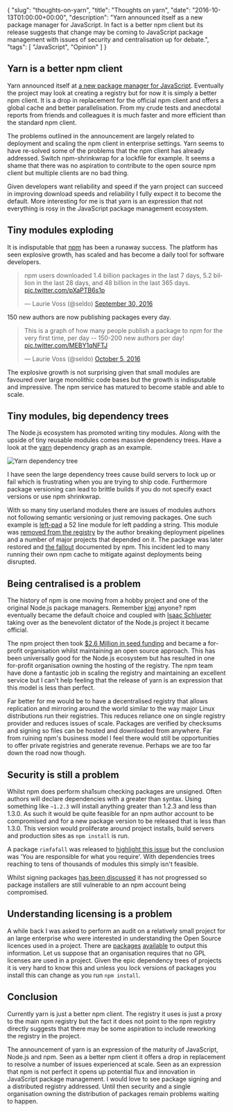 {
  "slug": "thoughts-on-yarn",
  "title": "Thoughts on yarn",
  "date": "2016-10-13T01:00:00+00:00",
  "description": "Yarn announced itself as a new package manager for JavaScript. In fact is a better npm client but its release suggests that change may be coming to JavaScript package management with issues of security and centralisation up for debate.",
  "tags": [
    "JavaScript",
    "Opinion"
  ]
}

## Yarn is a better npm client

Yarn announced itself at [a new package manager for JavaScript][6]. Eventually the project may look at creating a registry but for now it is simply a better npm client. It is a drop in replacement for the official npm client and offers a global cache and better parallelisation. From my crude tests and anecdotal reports from friends and colleagues it is much faster and more efficient than the standard npm client. 

The problems outlined in the announcement are largely related to deployment and scaling the npm client in enterprise settings. Yarn seems to have re-solved some of the problems that the npm client has already addressed. Switch npm-shrinkwrap for a lockfile for example. It seems a shame that there was no aspiration to contribute to the open source npm client but multiple clients are no bad thing. 

Given developers want reliability and speed if the yarn project can succeed in improving download speeds and reliability I fully expect it to become the default. More interesting for me is that yarn is an expression that not everything is rosy in the JavaScript package management ecosystem.

## Tiny modules exploding

It is indisputable that [npm][2] has been a runaway success. The platform has seen explosive growth, has scaled and has become a daily tool for software developers.

<blockquote class="twitter-tweet" data-lang="en"><p lang="en" dir="ltr">npm users downloaded 1.4 billion packages in the last 7 days, 5.2 billion in the last 28 days, and 48 billion in the last 365 days. <a href="https://t.co/pXaPTB6s1p">pic.twitter.com/pXaPTB6s1p</a></p>&mdash; Laurie Voss (@seldo) <a href="https://twitter.com/seldo/status/781716700618260482">September 30, 2016</a></blockquote>

<script async src="//platform.twitter.com/widgets.js"></script> 

150 new authors are now publishing packages every day. 

<blockquote class="twitter-tweet" data-lang="en"><p lang="en" dir="ltr">This is a graph of how many people publish a package to npm for the very first time, per day -- 150-200 new authors per day! <a href="https://t.co/MEBY1qNFTJ">pic.twitter.com/MEBY1qNFTJ</a></p>&mdash; Laurie Voss (@seldo) <a href="https://twitter.com/seldo/status/783811524498296832">October 5, 2016</a></blockquote>

<script async src="//platform.twitter.com/widgets.js"></script>

The explosive growth is not surprising given that small modules are favoured over large monolithic code bases but the growth is indisputable and impressive. The npm service has matured to become stable and able to scale.

## Tiny modules, big dependency trees

The Node.js ecosystem has promoted writing tiny modules. Along with the upside of tiny reusable modules comes massive dependency trees. Have a look at the [yarn][1] dependency graph as an example. 

![Yarn dependency tree][14]

I have seen the large dependency trees cause build servers to lock up or fail which is frustrating when you are trying to ship code. Furthermore package versioning can lead to brittle builds if you do not specify exact versions or use npm shrinkwrap. 

With so many tiny userland modules there are issues of modules authors not following semantic versioning or just removing packages. One such example is [left-pad][3] a 52 line module for left padding a string. This module was [removed from the registry][4] by the author breaking deployment pipelines and a number of major projects that depended on it. The package was later restored and [the fallout][5] documented by npm. This incident led to many running their own npm cache to mitigate against deployments being disrupted.

## Being centralised is a problem

The history of npm is one moving from a hobby project and one of the original Node.js package managers. Remember [kiwi][9] anyone? npm eventually became the default choice and coupled with [Isaac Schlueter][10] taking over as the benevolent dictator of the Node.js project it became official. 

The npm project then took [$2.6 Million in seed funding][11] and became a for-profit organisation whilst maintaining an open source approach. This has been universally good for the Node.js ecosystem but has resulted in one for-profit organisation owning the hosting of the registry. The npm team have done a fantastic job in scaling the registry and maintaining an excellent service but I can't help feeling that the release of yarn is an expression that this model is less than perfect.

Far better for me would be to have a decentralised registry that allows replication and mirroring around the world similar to the way major Linux distributions run their registries. This reduces reliance one on single registry provider and reduces issues of scale. Packages are verified by checksums and signing so files can be hosted and downloaded from anywhere. Far from ruining npm's business model I feel there would still be opportunities to offer private registries and generate revenue. Perhaps we are too far down the road now though.

## Security is still a problem

Whilst npm does perform sha1sum checking packages are unsigned. Often authors will declare dependencies with a greater than syntax. Using something like `~1.2.3` will install anything greater than 1.2.3 and less than 1.3.0. As such it would be quite feasible for an npm author account to be compromised and for a new package version to be released that is less than 1.3.0. This version would proliferate around project installs, build servers and production sites as `npm install` is run.

A package `rimfafall` was released to [highlight this issue][7] but the conclusion was 'You are responsible for what you require'. With dependencies trees reaching to tens of thousands of modules this simply isn't feasible.

Whilst signing packages [has been discussed][8] it has not progressed so package installers are still vulnerable to an npm account being compromised. 

## Understanding licensing is a problem

A while back I was asked to perform an audit on a relatively small project for an large enterprise who were interested in understanding the Open Source licences used in a project. There are [packages][12] [available][13] to output this information. Let us suppose that an organisation requires that no GPL licenses are used in a project. Given the epic dependency trees of projects it is very hard to know this and unless you lock versions of packages you install this can change as you run `npm install`.

## Conclusion

Currently yarn is just a better npm client. The registry it uses is just a proxy to the main npm registry but the fact it does not point to the npm registry directly suggests that there may be some aspiration to include reworking the registry in the project.

The announcement of yarn is an expression of the maturity of JavaScript, Node.js and npm. Seen as a better npm client it offers a drop in replacement to resolve a number of issues experienced at scale. Seen as an expression that npm is not perfect it opens up potential flux and innovation in JavaScript package management. I would love to see package signing and a distributed registry addressed. Until then security and a single organisation owning the distribution of packages remain problems waiting to happen. 

[1]: http://npm.anvaka.com/#/view/2d/yarn
[2]: https://www.npmjs.com/
[3]: https://github.com/stevemao/left-pad/blob/master/index.js
[4]: http://www.theregister.co.uk/2016/03/23/npm_left_pad_chaos/
[5]: http://blog.npmjs.org/post/141577284765/kik-left-pad-and-npm
[6]: https://code.facebook.com/posts/1840075619545360/yarn-a-new-package-manager-for-javascript/
[7]: https://blog.liftsecurity.io/2015/01/27/a-malicious-module-on-npm
[8]: https://github.com/node-forward/discussions/issues/29
[9]: https://github.com/ciaranj/kiwi
[10]: http://blog.izs.me/
[11]: http://blog.npmjs.org/post/76320673650/funding
[12]: https://www.npmjs.com/package/nlf
[13]: https://github.com/marcello3d/node-licensecheck
[14]: /images/articles/yarn-dependencies.png "Yarn dependency tree"
